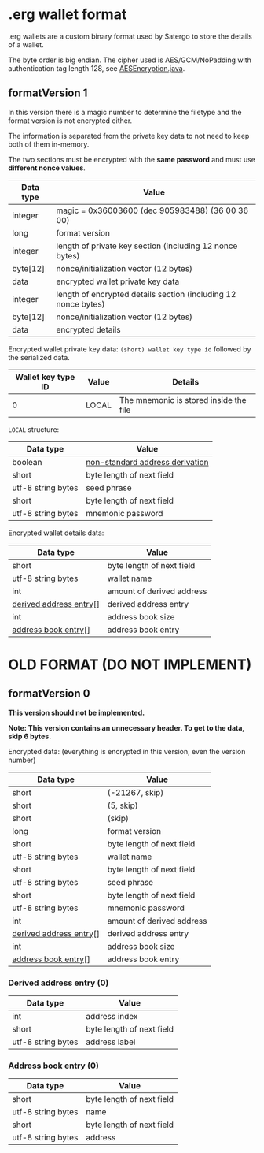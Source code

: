 # .erg wallet format

.erg wallets are a custom binary format used by Satergo to store the details of a wallet.

The byte order is big endian. The cipher used is AES/GCM/NoPadding with authentication tag length 128, see [AESEncryption.java](src/main/java/com/satergo/extra/AESEncryption.java).

## formatVersion 1
In this version there is a magic number to determine the filetype and the format version is not encrypted either.

The information is separated from the private key data to not need to keep both of them in-memory.

The two sections must be encrypted with the **same password** and must use **different nonce values**.

| Data type | Value                                                          |
|-----------|----------------------------------------------------------------|
| integer   | magic = 0x36003600 (dec 905983488) (36 00 36 00)               |
| long      | format version                                                 |
| integer   | length of private key section (including 12 nonce bytes)       |
| byte[12]  | nonce/initialization vector (12 bytes)                         |
| data      | encrypted wallet private key data                              |
| integer   | length of encrypted details section (including 12 nonce bytes) |
| byte[12]  | nonce/initialization vector (12 bytes)                         |
| data      | encrypted details                                              |

Encrypted wallet private key data: `(short) wallet key type id` followed by the serialized data.

| Wallet key type ID | Value | Details                                |
|--------------------|-------|----------------------------------------|
| 0                  | LOCAL | The mnemonic is stored inside the file |

`LOCAL` structure:

| Data type          | Value                                                                               |
|--------------------|-------------------------------------------------------------------------------------|
| boolean            | [non-standard address derivation](https://github.com/ergoplatform/ergo/issues/1627) |
| short              | byte length of next field                                                           |
| utf-8 string bytes | seed phrase                                                                         |
| short              | byte length of next field                                                           |
| utf-8 string bytes | mnemonic password                                                                   |

Encrypted wallet details data:

| Data type                                           | Value                               |
|-----------------------------------------------------|-------------------------------------|
| short                                               | byte length of next field           |
| utf-8 string bytes                                  | wallet name                         |
| int                                                 | amount of derived address           |
| [derived address entry](#derived-address-entry-0)[] | derived address entry               |
| int                                                 | address book size                   |
| [address book entry](#address-book-entry-0)[]       | address book entry                  |

# OLD FORMAT (DO NOT IMPLEMENT)

## formatVersion 0
**This version should not be implemented.**

**Note: This version contains an unnecessary header. To get to the data, skip 6 bytes.**

Encrypted data: (everything is encrypted in this version, even the version number)

| Data type                                           | Value                     |
|-----------------------------------------------------|---------------------------|
| short                                               | (-21267, skip)            |
| short                                               | (5, skip)                 |
| short                                               | (skip)                    |
| long                                                | format version            |
| short                                               | byte length of next field |
| utf-8 string bytes                                  | wallet name               |
| short                                               | byte length of next field |
| utf-8 string bytes                                  | seed phrase               |
| short                                               | byte length of next field |
| utf-8 string bytes                                  | mnemonic password         |
| int                                                 | amount of derived address |
| [derived address entry](#derived-address-entry-0)[] | derived address entry     |
| int                                                 | address book size         |
| [address book entry](#address-book-entry-0)[]       | address book entry        |

### Derived address entry (0)
| Data type          | Value                     |
|--------------------|---------------------------|
| int                | address index             |
| short              | byte length of next field |
| utf-8 string bytes | address label             |

### Address book entry (0)
| Data type          | Value                     |
|--------------------|---------------------------|
| short              | byte length of next field |
| utf-8 string bytes | name                      |
| short              | byte length of next field |
| utf-8 string bytes | address                   |